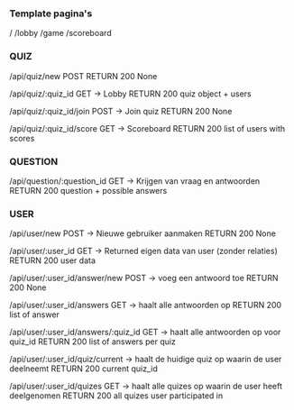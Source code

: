 ### Template pagina's
/
/lobby
/game
/scoreboard

### QUIZ
/api/quiz/new POST
  RETURN 200 None
  
/api/quiz/:quiz_id GET -> Lobby
  RETURN 200 quiz object + users
  
/api/quiz/:quiz_id/join POST -> Join quiz
  RETURN 200 None
  
/api/quiz/:quiz_id/score GET -> Scoreboard
  RETURN 200 list of users with scores

### QUESTION
/api/question/:question_id GET -> Krijgen van vraag en antwoorden
  RETURN 200 question + possible answers

### USER
/api/user/new POST -> Nieuwe gebruiker aanmaken
  RETURN 200 None

/api/user/:user_id GET -> Returned eigen data van user (zonder relaties)
  RETURN 200 user data
  
/api/user/:user_id/answer/new POST -> voeg een antwoord toe
  RETURN 200 None
  
/api/user/:user_id/answers GET -> haalt alle antwoorden op
  RETURN 200 list of answer
  
/api/user/:user_id/answers/:quiz_id GET -> haalt alle antwoorden op voor quiz_id
  RETURN 200 list of answers per quiz

/api/user/:user_id/quiz/current -> haalt de huidige quiz op waarin de user deelneemt
  RETURN 200 current quiz_id

/api/user/:user_id/quizes GET -> haalt alle quizes op waarin de user heeft deelgenomen
  RETURN 200 all quizes user participated in
